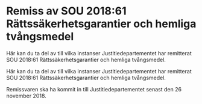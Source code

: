 # Remiss av SOU 2018:61 Rättssäkerhetsgarantier och hemliga tvångsmedel

Här kan du ta del av till vilka instanser Justitiedepartementet har remitterat SOU 2018:61 Rättssäkerhetsgarantier och hemliga tvångsmedel.

Här kan du ta del av till vilka instanser Justitiedepartementet har remitterat SOU 2018:61 Rättssäkerhetsgarantier och hemliga tvångsmedel.

Remissvaren ska ha kommit in till Justitiedepartementet senast den
26 november 2018.
